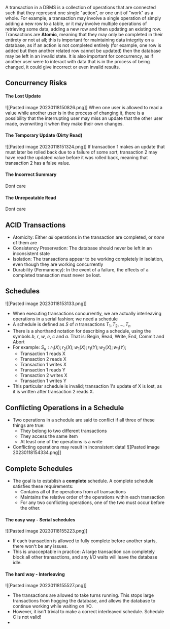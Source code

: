 A transaction in a DBMS is a collection of operations that are connected such that they represent one single "action", or one unit of "work" as a whole. For example, a transaction may involve a single operation of simply adding a new row to a table, or it may involve multiple operations of retrieving some data, adding a new row and then updating an existing row. Transactions are **Atomic**, meaning that they may only be completed in their entirety or not at all; this is important for maintaining data integrity on a database, as if an action is not completed entirely (for example, one row is added but then another related row cannot be updated) then the database may be left in an invalid state. It is also important for concurrency, as if another user were to interact with data that is in the process of being changed, it could give incorrect or even invalid results.
## Concurrency Risks
#### The Lost Update
![[Pasted image 20230118150826.png]]
When one user is allowed to read a value while another user is in the process of changing it, there is a possibility that the interrupting user may miss an update that the other user made, overwriting it when they make their own changes.
#### The Temporary Update (Dirty Read)
![[Pasted image 20230118151324.png]]
If transaction 1 makes an update that must later be rolled back due to a failure of some sort, transaction 2 may have read the updated value before it was rolled back, meaning that transaction 2 has a false value. 
#### The Incorrect Summary
Dont care
#### The Unrepeatable Read
Dont care

## ACID Transactions
- Atomicity: Either *all* operations in the transaction are completed, or *none* of them are
- Consistency Preservation: The database should never be left in an inconsistent state
- Isolation: The transactions appear to be working completely in isolation, even though they are working concurrently
- Durability (Permanency): In the event of a failure, the effects of a completed transaction must never be lost.

## Schedules
![[Pasted image 20230118153133.png]]
- When executing transactions concurrently, we are actually interleaving operations in a serial fashion; we need a schedule
- A schedule is defined as $S$ of $n$ transactions $T_1, T_2, \dots, T_n$ 
- There is a shorthand notation for describing a schedule, using the symbols $b$, $r$, $w$, $e$, $c$ and $a$. That is: Begin, Read, Write, End, Commit and Abort
- For example: $S_a:r_1(X);r_2(X);w_1(X);r_1(Y);w_2(X);w_1(Y);$ 
	- Transaction 1 reads X
	- Transaction 2 reads X
	- Transaction 1 writes X
	- Transaction 1 reads Y
	- Transaction 2 writes X
	- Transaction 1 writes Y
- This particular schedule is invalid; transaction 1's update of X is lost, as it is written after transaction 2 reads X.

## Conflicting Operations in a Schedule
- Two operations in a schedule are said to conflict if all three of these things are true:
	- They belong to two different transactions
	- They access the same item
	- At least one of the operations is a write
- Conflicting operations may result in inconsistent data!
![[Pasted image 20230118154334.png]]
## Complete Schedules
- The goal is to establish a **complete** schedule. A complete schedule satisfies these requirements:
	- Contains all of the operations from all transactions
	- Maintains the relative order of the operations within each transaction
	- For any two conflicting operations, one of the two must occur before the other.
#### The easy way - Serial schedules
![[Pasted image 20230118155223.png]]
- If each transaction is allowed to fully complete before another starts, there won't be any issues.
- This is unacceptable in practice: A large transaction can completely block all other transactions, and any I/O waits will leave the database idle.
#### The hard way - Interleaving
![[Pasted image 20230118155527.png]]
- The transactions are allowed to take turns running. This stops large transactions from hogging the database, and allows the database to continue working while waiting on I/O.
- However, it isn't trivial to make a correct interleaved schedule. Schedule C is not valid! 
- 